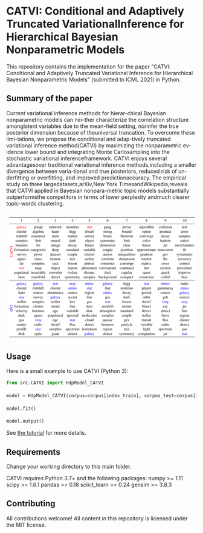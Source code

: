 # 
# CATVI: Conditional and Adaptively Truncated VariationalInference for Hierarchical Bayesian Nonparametric Models

This repository contains the implementation for the paper "CATVI: Conditional and Adaptively Truncated Variational Inference for Hierarchical Bayesian Nonparametric Models" (submitted to ICML 2021) in Python.

## Summary of the paper

Current variational inference methods for hierar-chical Bayesian nonparametric models can nei-ther characterize the correlation structure amonglatent variables due to the mean-field setting, norinfer the true posterior dimension because of theuniversal  truncation.   To  overcome  these  limi-tations,  we  propose  the  conditional  and  adap-tively   truncated   variational   inference   method(CATVI) by maximizing the nonparametric ev-idence lower bound and integrating Monte Carlosampling into the stochastic variational inferenceframework.   CATVI  enjoys  several  advantagesover  traditional  variational  inference  methods,including  a  smaller  divergence  between  varia-tional  and  true  posteriors,  reduced  risk  of  un-derfitting or overfitting, and improved predictionaccuracy.    The  empirical  study  on  three  largedatasets,arXiv,New York TimesandWikipedia,reveals that CATVI applied in Bayesian nonpara-metric  topic  models  substantially  outperformsthe competitors in terms of lower perplexity andmuch clearer topic-words clustering.

<img align="center" src="topic_word_results.png" alt="drawing" width="600">

## Usage
Here is a small example to use CATVI (Python 3):

```python
from src.CATVI import HdpModel_CATVI

model = HdpModel_CATVI(corpus=corpus[index_train], corpus_test=corpus[index_test], id2word=id2word)

model.fit()

model.output()
```
See [the tutorial](https://github.com/yiruiliu110/ConditionalVI/blob/master/tutorial/train_hdp_catvi.md) for more details.

## Requirements

Change your working directory to this main folder.

CATVI requires Python 3.7+ and the following packages:
numpy >= 1.11   scipy >= 1.6.1     pandas >= 0.18    scikit_learn >= 0.24     gensim >= 3.8.3  


## Contributing

All contributions welcome! All content in this repository is licensed under the MIT license.
